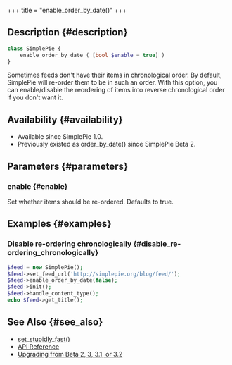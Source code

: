 +++
title = "enable_order_by_date()"
+++

## Description {#description}

```php
class SimplePie {
    enable_order_by_date ( [bool $enable = true] )
}
```

Sometimes feeds don't have their items in chronological order. By default, SimplePie will re-order them to be in such an order. With this option, you can enable/disable the reordering of items into reverse chronological order if you don't want it.

## Availability {#availability}

- Available since SimplePie 1.0.
- Previously existed as order_by_date() since SimplePie Beta 2.

## Parameters {#parameters}

### enable {#enable}

Set whether items should be re-ordered. Defaults to true.

## Examples {#examples}

### Disable re-ordering chronologically {#disable_re-ordering_chronologically}

```php
$feed = new SimplePie();
$feed->set_feed_url('http://simplepie.org/blog/feed/');
$feed->enable_order_by_date(false);
$feed->init();
$feed->handle_content_type();
echo $feed->get_title();
```

## See Also {#see_also}

<div id="plugin__backlinks">

- [set_stupidly_fast()](@/wiki/reference/simplepie/set_stupidly_fast.md)
- [API Reference](@/wiki/reference/_index.md)
- [Upgrading from Beta 2, 3, 3.1, or 3.2](@/wiki/setup/upgrade.md)

</div>
